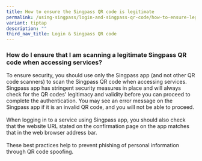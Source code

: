 ```yaml
---
title: How to ensure the Singpass QR code is legitimate
permalink: /using-singpass/login-and-singpass-qr-code/how-to-ensure-legitimate-singpass-qr-code/
variant: tiptap
description: ""
third_nav_title: Login & Singpass QR code
---
```

<h3>How do I ensure that I am scanning a legitimate Singpass QR code when accessing services?</h3>
<p>To ensure security, you should use only the Singpass app (and not other
QR code scanners) to scan the Singpass QR code when accessing services.
Singpass app has stringent security measures in place and will always check
for the QR codes' legitimacy and validity before you can proceed to complete
the authentication. You may see an error message on the Singpass app if
it is an invalid QR code, and you will not be able to proceed.
<br>
<br>When logging in to a service using Singpass app, you should also check
that the website URL stated on the confirmation page on the app matches
that in the web browser address bar.
<br>
<br>These best practices help to prevent phishing of personal information
through QR code spoofing.</p>